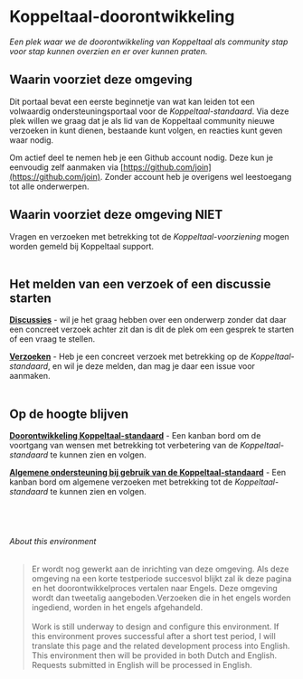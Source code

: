 # Koppeltaal-doorontwikkeling
_Een plek waar we de doorontwikkeling van Koppeltaal als community stap voor stap kunnen overzien en er over kunnen praten._

## Waarin voorziet deze omgeving
Dit portaal bevat een eerste beginnetje van wat kan leiden tot een volwaardig ondersteuningsportaal voor de *Koppeltaal-standaard*.
Via deze plek willen we graag dat je als lid van de Koppeltaal community nieuwe verzoeken in kunt dienen, bestaande kunt volgen, en reacties kunt geven waar nodig.

Om actief deel te nemen heb je een Github account nodig. Deze kun je eenvoudig zelf aanmaken via [https://github.com/join](https://github.com/join). Zonder account heb je overigens wel leestoegang tot alle onderwerpen.

## Waarin voorziet deze omgeving NIET
Vragen en verzoeken met betrekking tot de *Koppeltaal-voorziening* mogen worden gemeld bij Koppeltaal support.
<br><br/>

## Het melden van een verzoek of een discussie starten
[**Discussies**](https://github.com/Koppeltaal/Koppeltaal-doorontwikkeling/discussions) - wil je het graag hebben over een onderwerp zonder dat daar een concreet verzoek achter zit dan is dit de plek om een gesprek te starten of een vraag te stellen.

[**Verzoeken**](https://github.com/Koppeltaal/Koppeltaal-doorontwikkeling/issues) - Heb je een concreet verzoek met betrekking op de _Koppeltaal-standaard_, en wil je deze melden, dan mag je daar een issue voor aanmaken.
<br><br/>

## Op de hoogte blijven
[**Doorontwikkeling Koppeltaal-standaard**](https://github.com/orgs/Koppeltaal/projects/7) - Een kanban bord om de voortgang van wensen met betrekking tot verbetering van de _Koppeltaal-standaard_ te kunnen zien en volgen.

[**Algemene ondersteuning bij gebruik van de Koppeltaal-standaard**](https://github.com/orgs/Koppeltaal/projects/6) - Een kanban bord om algemene verzoeken met betrekking tot de _Koppeltaal-standaard_ te kunnen zien en volgen.
<br><br/>
<br><br/>

###### About this environment
> Er wordt nog gewerkt aan de inrichting van deze omgeving. Als deze omgeving na een korte testperiode succesvol blijkt zal ik deze pagina en het doorontwikkelproces vertalen naar Engels. Deze omgeving wordt dan tweetalig aangeboden.Verzoeken die in het engels worden ingediend, worden in het engels afgehandeld.
<br><br/>
> Work is still underway to design and configure this environment. If this environment proves successful after a short test period, I will translate this page and the related development process into English. This environment then will be provided in both Dutch and English. Requests submitted in English will be processed in English.


